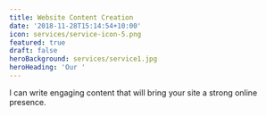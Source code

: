 ```yaml
---
title: Website Content Creation
date: '2018-11-28T15:14:54+10:00'
icon: services/service-icon-5.png
featured: true
draft: false
heroBackground: services/service1.jpg
heroHeading: 'Our '
---
```

I can write engaging content that will bring your site a strong online presence.
